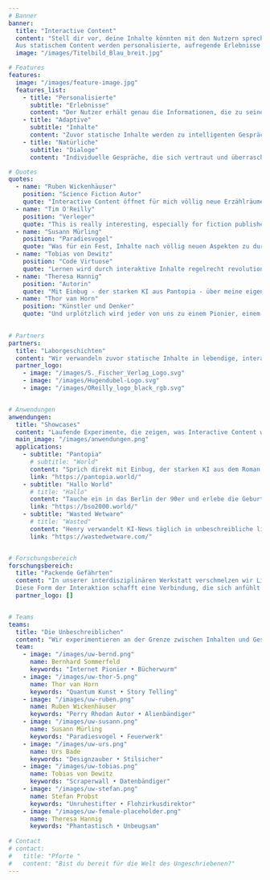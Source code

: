 ```yaml
---
# Banner
banner:
  title: "Interactive Content"
  content: "Stell dir vor, deine Inhalte könnten mit den Nutzern sprechen. Jede Frage beantworten. Jeden Kontext verstehen und sich individuell anpassen. \n
  Aus statischem Content werden personalisierte, aufregende Erlebnisse. Nur deine Vorstellungskraft ist das Limit."
  image: "/images/Titelbild_Blau_breit.jpg"

# Features
features:
  image: "/images/feature-image.jpg"
  features_list:
    - title: "Personalisierte"
      subtitle: "Erlebnisse"
      content: "Der Nutzer erhält genau die Informationen, die zu seinem Wissensstand und Zielen passen"
    - title: "Adaptive"
      subtitle: "Inhalte"
      content: "Zuvor statische Inhalte werden zu intelligenten Gesprächspartnern"
    - title: "Natürliche"
      subtitle: "Dialoge"
      content: "Individuelle Gespräche, die sich vertraut und überraschend zugleich anfühlen"

# Quotes
quotes:
  - name: "Ruben Wickenhäuser"
    position: "Science Fiction Autor"
    quote: "Interactive Content öffnet für mich völlig neue Erzählräume. Statische Inhalte werden zu lebendigen Welten voller Überraschungen, die Nutzer auf ihre ganz eigene Art entdecken können."
  - name: "Tim O'Reilly"
    position: "Verleger"
    quote: "This is really interesting, especially for fiction publishers and for booksellers because of its gamified aspects and the ability to explore a book before you buy. You've done a good job on creating something that's fun as well as useful."
  - name: "Susann Mürling"
    position: "Paradiesvogel"
    quote: "Was für ein Fest, Inhalte nach völlig neuen Aspekten zu durchstöbern, Verbindungen zur Welt außenherum herzustellen - als hätte der Experte persönlich Zeit für ein langes Gespräch."
  - name: "Tobias von Dewitz"
    position: "Code Virtuose"
    quote: "Lernen wird durch interaktive Inhalte regelrecht revolutioniert. Komplexe Sachverhalte werden zu persönlichen, tiefen Gesprächen - als hätte man seinen ganz eigenen erfahrenen Mentor an der Seite."
  - name: "Theresa Hannig"
    position: "Autorin"
    quote: "Mit Einbug - der starken KI aus Pantopia - über meine eigene Geschichte sprechen zu können, war unbeschreiblich. So stelle ich mir die Zukunft von Interactive Content vor."
  - name: "Thor van Horn"
    position: "Künstler und Denker"
    quote: "Und urplötzlich wird jeder von uns zu einem Pionier, einem Entdecker neuer Welten. Interactive Content fühlt sich für mich wie ein Portal in ein neues Universum an. Jede Interaktion wird zu einer persönlichen Reise durch lebendige Inhalte."
    

# Partners
partners:
  title: "Laborgeschichten"
  content: "Wir verwandeln zuvor statische Inhalte in lebendige, interaktive Erlebnisse. Von Unternehmenskommunikation über Experteninterviews bis hin zu kreativen Storytelling-Projekten entwickeln wir maßgeschneiderte Lösungen, die Menschen und Content auf überraschende Weise ganz neu verbinden."
  partner_logo:
    - image: "/images/S._Fischer_Verlag_Logo.svg"
    - image: "/images/Hugendubel-Logo.svg"
    - image: "/images/OReilly_logo_black_rgb.svg"


# Anwendungen
anwendungen:
  title: "Showcases"
  content: "Laufende Experimente, die zeigen, was Interactive Content wirklich kann: überraschend, fesselnd, unbeschreiblich."
  main_image: "/images/anwendungen.png"
  applications:
    - subtitle: "Pantopia"
      # subtitle: "World"
      content: "Sprich direkt mit Einbug, der starken KI aus dem Roman, die zur Rettung der Menschheit wird. Ungefiltert, aus erster Hand!"
      link: "https://pantopia.world/"
    - subtitle: "Hallo World"
      # title: "Hallo"
      content: "Tauche ein in das Berlin der 90er und erlebe die Geburt des Internets durch die Augen der Pioniere."
      link: "https://bso2000.world/"
    - subtitle: "Wasted Wetware"
      # title: "Wasted"
      content: "Henry verwandelt KI-News täglich in unbeschreibliche literarische Höhepunkte: zynisch, tiefgehend, ungefiltert."
      link: "https://wastedwetware.com/"


# Forschungsbereich
forschungsbereich:
  title: "Packende Gefährten"
  content: "In unserer interdisziplinären Werkstatt verschmelzen wir Literatur, Technologie und KI zu Companions und Wegbegleitern, die statische Inhalte für Nutzer regelrecht zum Leben erwecken. Es entstehen persönliche Gefährten, die sich vom ersten Moment an ganz auf den Nutzer einlassen – seine Sprache sprechen, seine Leidenschaften teilen und seine Reise begleiten.\n
  Diese Form der Interaktion schafft eine Verbindung, die sich anfühlt wie mit einer vertrauten Person: spielerisch, aufmerksam und überraschend echt. So öffnen sich völlig neue Wege, um Inhalte zu erleben - beim Lernen, bei der Beratung und überall dort, wo Neues entsteht."
  partner_logo: []


# Teams
teams:
  title: "Die Unbeschreiblichen"
  content: "Wir experimentieren an der Grenze zwischen Inhalten und Gesprächen. Unsere Runde aus zwanzig Autoren, Künstlern, Denkern und Machern verbindet die Leidenschaft für Storytelling und packende Dialoge. Wir erschaffen Wegbegleiter die passive Inhalte in einzigartige, aktive Erlebnisse verwandeln."
  team:
    - image: "/images/uw-bernd.png"
      name: Bernhard Sommerfeld
      keywords: "Internet Pionier • Bücherwurm"
    - image: "/images/uw-thor-5.png"
      name: Thor van Horn 
      keywords: "Quantum Kunst • Story Telling"
    - image: "/images/uw-ruben.png"
      name: Ruben Wickenhäuser
      keywords: "Perry Rhodan Autor • Alienbändiger"
    - image: "/images/uw-susann.png"
      name: Susann Mürling
      keywords: "Paradiesvogel • Feuerwerk"
    - image: "/images/uw-urs.png"
      name: Urs Bade
      keywords: "Designzauber • Stilsicher"
    - image: "/images/uw-tobias.png"
      name: Tobias von Dewitz
      keywords: "Scraperwall • Datenbändiger"
    - image: "/images/uw-stefan.png"
      name: Stefan Probst
      keywords: "Unruhestifter • Flohzirkusdirektor"
    - image: "/images/uw-female-placeholder.png"
      name: Theresa Hannig
      keywords: "Phantastisch • Unbeugsam"
      
# Contact
# contact:
#   title: "Pforte "
#   content: "Bist du bereit für die Welt des Ungeschriebenen?"
---
```


